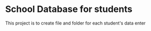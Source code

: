 # School Database for students
 This project is to create file and folder for each student's data enter
